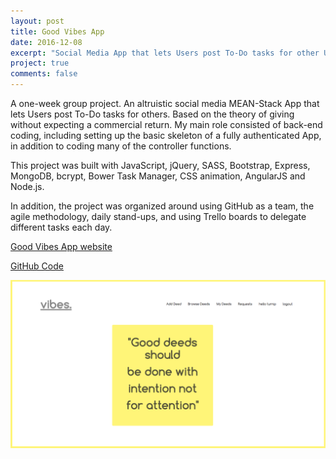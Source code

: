 ```yaml
---
layout: post
title: Good Vibes App
date: 2016-12-08
excerpt: "Social Media App that lets Users post To-Do tasks for other Users."
project: true
comments: false
---
```


<p> A one-week group project. An altruistic social media MEAN-Stack App that lets Users post To-Do tasks for others. Based on the theory of giving without expecting a commercial return. My main role consisted of back-end coding, including setting up the basic skeleton of a fully authenticated App, in addition to coding many of the controller functions.</p>

<p>This project was built with JavaScript, jQuery, SASS, Bootstrap, Express, MongoDB, bcrypt, Bower Task Manager, CSS animation, AngularJS and Node.js. </p>

<p>In addition, the project was organized around using GitHub as a team, the agile methodology, daily stand-ups, and using Trello boards to delegate different tasks each day.</p>

[Good Vibes App website](https://good-vibe-ratings.herokuapp.com/)


[GitHub Code](https://github.com/Nattie87/wdi-project-3)

![GoodVibes Homepage](/assets/img/vibes.png)
